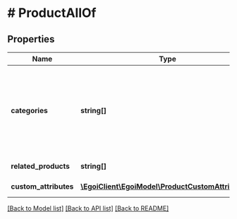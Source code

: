 # # ProductAllOf

## Properties

Name | Type | Description | Notes
------------ | ------------- | ------------- | -------------
**categories** | **string[]** | Array of product categories, using the character &#39;&gt;&#39; as delimiter for the breadcrumb                                 syntax | [optional] 
**related_products** | **string[]** | Related products | [optional] 
**custom_attributes** | [**\EgoiClient\EgoiModel\ProductCustomAttributes[]**](ProductCustomAttributes.md) | Custom attributes | [optional] 

[[Back to Model list]](../../README.md#documentation-for-models) [[Back to API list]](../../README.md#documentation-for-api-endpoints) [[Back to README]](../../README.md)


